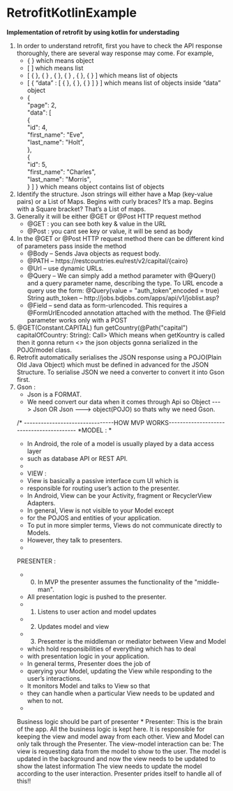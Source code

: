 # RetrofitKotlinExample
<b>Implementation of retrofit by using kotlin for understading </b>
<br>
<ol type="1">
<li>
In order to understand retrofit, first you have to check the API response thoroughly, there are several way response may come. For example,<br>
<ul>
<li>
  {  }  which means object<br>
</li>
<li>
  [  ] which means list <br>
  </li>
  <li>
  [ { },  { } , { },  { } , { },  { } ] which means list of objects<br>
  </li>
  <li>
[ { “data”  :  [ { }, { },  { } ]  } ] which means list of objects inside “data” object<br>
<li>
{<br>
    "page": 2,<br>
    "data": [<br>
        {<br>
            "id": 4,<br>
            "first_name": "Eve",<br>
            "last_name": "Holt",<br>
            },<br>
        {<br>
            "id": 5,<br>
            "first_name": "Charles",<br>
            "last_name": "Morris",<br>
          }
    ]
    } which means object contains list of objects 
</ul>
</li>
</li>
<Li>
  Identify the structure. Json strings will either have a Map (key-value pairs) or a List of Maps.
  Begins with curly braces? It’s a map. 
Begins with a Square bracket? That’s a List of maps.
<li>
Generally it will be either @GET or @Post HTTP request method
  <ul>
<li>
@GET : you can see both key & value in the URL
  </li>
    <li>
@Post : you cant see key or value, it will be send as body
      </li></ul>
</li>
<li>
In the @GET or @Post HTTP request method there can be different kind of parameters pass inside the method
<ul>
<li>
@Body – Sends Java objects as request body.
</li>
<li>
@PATH – https://restcountries.eu/rest/v2/capital/{cairo}
</li>
<li>
@Url – use dynamic URLs.
</li>
<li>
@Query – We can simply add a method parameter with @Query() and a query parameter name, describing the type. To URL encode a query use the form: @Query(value = "auth_token",encoded = true) String auth_token – http://jobs.bdjobs.com/apps/api/v1/joblist.asp?
</li>
<li>
@Field – send data as form-urlencoded. This requires a @FormUrlEncoded annotation attached with the method. The @Field parameter works only with a POST
</li>
</ul>
</li>
<li>
@GET(Constant.CAPITAL)
    fun getCountry(@Path("capital") capitalOfCountry: String): Call<List<Country>>
Which means when getKountry is called then it gonna return <<list of country : it should be a pojo class >> the json objects gonna serialized in the POJO/model class.
</li>
<li>
Retrofit automatically serialises the JSON response using a POJO(Plain Old Java Object) which must be defined in advanced for the JSON Structure. To serialise JSON we need a converter to convert it into Gson first. 
</li>
<li>
Gson : <ul>
<li>
Json is a FORMAT.
  </li>
<li>
We need convert our data when it comes through Api so
Object ---> Json OR Json ---> object(POJO) so thats why we need Gson.
  </li>
  </ul>
  
  /* --------------------------------HOW MVP WORKS-----------------------------------------
   *MODEL :
   * 
   * In Android, the role of a model is usually played by a data access layer
   * such as database API or REST API.
   *
   * VIEW :
   * View is basically a passive interface cum UI which is
   * responsible for routing user’s action to the presenter.
   * In Android, View can be your Activity, fragment or RecyclerView Adapters.
   * In general, View is not visible to your Model except
   * for the POJOS and entities of your application.
   * To put in more simpler terms, Views do not communicate directly to Models.
   * However, they talk to presenters.
   *
   PRESENTER :
   *  0. In MVP the presenter assumes the functionality of the "middle-man".
   * All presentation logic is pushed to the presenter.
   * 1. Listens to user action and model updates
   * 2. Updates model and view
   * 3. Presenter is the middleman or mediator between View and Model
   * which hold responsibilities of everything which has to deal
   * with presentation logic in your application.
   * In general terms, Presenter does the job of
   * querying your Model, updating the View while responding to the user’s interactions.
   * It monitors Model and talks to View so that
   * they can handle when a particular View needs to be updated and when to not.
   *
   Business logic should be part of presenter
    * Presenter: This is the brain of the app. All the business logic is kept here. It is responsible for keeping the view and model away from each other. View and Model can only talk through the Presenter. The view-model interaction can be:
       The view is requesting data from the model to show to the user.
       The model is updated in the background and now the view needs to be updated to show the latest information
       The view needs to update the model according to the user interaction.
       Presenter prides itself to handle all of this!!
</ol>

